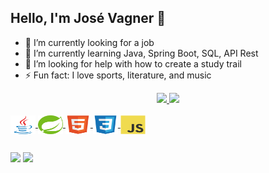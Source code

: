 ## Hello, I'm José Vagner 👋

- 🔭 I’m currently looking for a job
- 🌱 I’m currently learning Java, Spring Boot, SQL, API Rest
- 🤔 I’m looking for help with how to create a study trail
- ⚡ Fun fact: I love sports, literature, and music

<div align="center">
  <a href="https://github.com/JVagner-codes">
  <img height="150em" src="https://github-readme-stats.vercel.app/api?username=JVagner-codes&show_icons=true&theme=github_dark&include_all_commits=true&count_private=true"/>
  <img height="150em" src="https://github-readme-stats.vercel.app/api/top-langs/?username=JVagner-codes&layout=compact&langs_count=7&theme=github_dark"/>
</div>
<div style="display: inline_block"><br>
  <img align="center" alt="Vagner-Java" height="30" width="40" src="https://raw.githubusercontent.com/devicons/devicon/master/icons/java/java-original.svg"">
  <img align="center" alt="Vagner-Spring" height="30" width="40" src="https://raw.githubusercontent.com/devicons/devicon/master/icons/spring/spring-original.svg">
  <img align="center" alt="Vagner-HTML" height="30" width="40" src="https://raw.githubusercontent.com/devicons/devicon/master/icons/html5/html5-original.svg">
  <img align="center" alt="Vagner-CSS" height="30" width="40" src="https://raw.githubusercontent.com/devicons/devicon/master/icons/css3/css3-original.svg">
  <img align="center" alt="Vagner-Python" height="30" width="40" src="https://raw.githubusercontent.com/devicons/devicon/master/icons/javascript/javascript-original.svg">
</div>

 ##
 
 <div>
  <a href = "https://twitter.com/JoseVagner7"><img src="https://img.shields.io/badge/Twitter-1DA1F2?style=for-the-badge&logo=twitter&logoColor=white" target="_blank"></a>
  <a href = "https://www.linkedin.com/in/jose-vagner/" target="_blank"><img src="https://img.shields.io/badge/-LinkedIn-%230077B5?style=for-the-badge&logo=linkedin&logoColor=white" target="_blank"></a> 
 </div>

